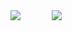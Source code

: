 <div style="float:left;margin-right:50"><img src="https://az705183.vo.msecnd.net/onlinesupportmedia/onlinesupport/media/skype/screenshots/fa12330/emoticons/happy_80_anim_gif.gif?width=40&height=40"></div><div><img src="https://az705183.vo.msecnd.net/onlinesupportmedia/onlinesupport/media/skype/screenshots/fa12330/emoticons/facepalm_80_anim_gif.gif?width=40&height=40"></div>
